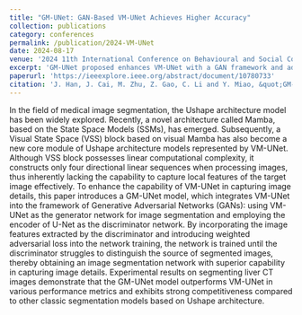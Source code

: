 ```yaml
---
title: "GM-UNet: GAN-Based VM-UNet Achieves Higher Accuracy"
collection: publications
category: conferences
permalink: /publication/2024-VM-UNet
date: 2024-08-17
venue: '2024 11th International Conference on Behavioural and Social Computing (BESC)'
excerpt: 'GM-UNet proposed enhances VM-UNet with a GAN framework and adversarial loss, achieving superior liver CT segmentation performance by better capturing image details.'
paperurl: 'https://ieeexplore.ieee.org/abstract/document/10780733'
citation: 'J. Han, J. Cai, M. Zhu, Z. Gao, C. Li and Y. Miao, &quot;GM-UNet: GAN-Based VM-UNet Achieves Higher Accuracy,&quot; <i>2024 11th International Conference on Behavioural and Social Computing (BESC), Harbin, China, 2024<i>, pp. 1-6, doi: 10.1109/BESC64747.2024.10780733.'
---
```


In the field of medical image segmentation, the Ushape architecture model has been widely explored. Recently, a novel architecture called Mamba, based on the State Space Models (SSMs), has emerged. Subsequently, a Visual State Space (VSS) block based on visual Mamba has also become a new core module of Ushape architecture models represented by VM-UNet. Although VSS block possesses linear computational complexity, it constructs only four directional linear sequences when processing images, thus inherently lacking the capability to capture local features of the target image effectively. To enhance the capability of VM-UNet in capturing image details, this paper introduces a GM-UNet model, which integrates VM-UNet into the framework of Generative Adversarial Networks (GANs): using VM-UNet as the generator network for image segmentation and employing the encoder of U-Net as the discriminator network. By incorporating the image features extracted by the discriminator and introducing weighted adversarial loss into the network training, the network is trained until the discriminator struggles to distinguish the source of segmented images, thereby obtaining an image segmentation network with superior capability in capturing image details. Experimental results on segmenting liver CT images demonstrate that the GM-UNet model outperforms VM-UNet in various performance metrics and exhibits strong competitiveness compared to other classic segmentation models based on Ushape architecture.
